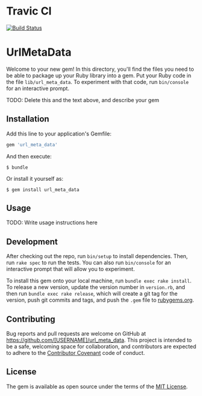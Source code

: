 # Travic CI
[![Build Status](https://travis-ci.org/mykola-kyryk/url_meta_data.svg?branch=master)](https://travis-ci.org/mykola-kyryk/url_meta_data)

# UrlMetaData

Welcome to your new gem! In this directory, you'll find the files you need to be able to package up your Ruby library into a gem. Put your Ruby code in the file `lib/url_meta_data`. To experiment with that code, run `bin/console` for an interactive prompt.

TODO: Delete this and the text above, and describe your gem

## Installation

Add this line to your application's Gemfile:

```ruby
gem 'url_meta_data'
```

And then execute:

    $ bundle

Or install it yourself as:

    $ gem install url_meta_data

## Usage

TODO: Write usage instructions here

## Development

After checking out the repo, run `bin/setup` to install dependencies. Then, run `rake spec` to run the tests. You can also run `bin/console` for an interactive prompt that will allow you to experiment.

To install this gem onto your local machine, run `bundle exec rake install`. To release a new version, update the version number in `version.rb`, and then run `bundle exec rake release`, which will create a git tag for the version, push git commits and tags, and push the `.gem` file to [rubygems.org](https://rubygems.org).

## Contributing

Bug reports and pull requests are welcome on GitHub at https://github.com/[USERNAME]/url_meta_data. This project is intended to be a safe, welcoming space for collaboration, and contributors are expected to adhere to the [Contributor Covenant](http://contributor-covenant.org) code of conduct.


## License

The gem is available as open source under the terms of the [MIT License](http://opensource.org/licenses/MIT).

